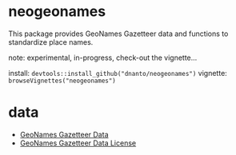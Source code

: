 # neogeonames

This package provides GeoNames Gazetteer data and functions to standardize place names.

note: experimental, in-progress, check-out the vignette...

install: `devtools::install_github("dnanto/neogeonames")`
vignette: `browseVignettes("neogeonames")`

# data

- [GeoNames Gazetteer Data](http://download.geonames.org/export/dump/)
- [GeoNames Gazetteer Data License](https://creativecommons.org/licenses/by/4.0/)
